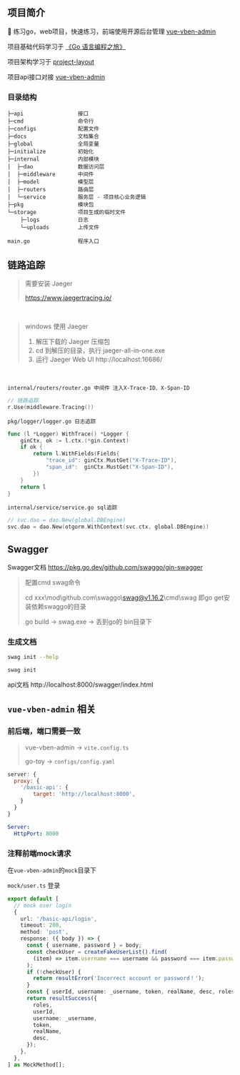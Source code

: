 ## 项目简介
:dart: 练习go，web项目，快速练习，前端使用开源后台管理 [vue-vben-admin](https://github.com/vbenjs/vue-vben-admin)

项目基础代码学习于 [《Go 语言编程之旅》](https://github.com/go-programming-tour-book/)

项目架构学习于 [project-layout](https://github.com/golang-standards/project-layout/blob/master/README_zh.md)

项目api接口对接 [vue-vben-admin](https://github.com/vbenjs/vue-vben-admin)

### 目录结构
```
├─api                 接口
├─cmd                 命令行
├─configs             配置文件
├─docs                文档集合
├─global              全局变量
├─initialize          初始化
├─internal            内部模块
│  ├─dao              数据访问层
│  ├─middleware       中间件
│  ├─model            模型层
│  ├─routers          路由层
│  └─service          服务层 - 项目核心业务逻辑
├─pkg                 模块包
└─storage             项目生成的临时文件
    ├─logs            日志
    └─uploads         上传文件

main.go               程序入口				
```

## 链路追踪

> 需要安装 Jaeger
>
> https://www.jaegertracing.io/

<br>

> windows 使用 Jaeger
>
>1. 解压下载的 Jaeger 压缩包
>2. cd 到解压的目录，执行 jaeger-all-in-one.exe
>3. 运行 Jaeger Web UI http://localhost:16686/

<br>

`internal/routers/router.go 中间件 注入X-Trace-ID、X-Span-ID`
```go
// 链路追踪
r.Use(middleware.Tracing())
```

`pkg/logger/logger.go 日志追踪`
```go
func (l *Logger) WithTrace() *Logger {
	ginCtx, ok := l.ctx.(*gin.Context)
	if ok {
		return l.WithFields(Fields{
			"trace_id": ginCtx.MustGet("X-Trace-ID"),
			"span_id":  ginCtx.MustGet("X-Span-ID"),
		})
	}
	return l
}
```

`internal/service/service.go sql追踪`
```go
// svc.dao = dao.New(global.DBEngine)
svc.dao = dao.New(otgorm.WithContext(svc.ctx, global.DBEngine))
```

## Swagger
Swagger文档 https://pkg.go.dev/github.com/swaggo/gin-swagger

> 配置cmd swag命令
>
> cd xxx\mod\github.com\swaggo\swag@v1.16.2\cmd\swag 即go get安装依赖swaggo的目录
>
> go build -> swag.exe -> 丢到go的 bin目录下

### 生成文档
```bash
swag init --help

swag init
```
api文档 http://localhost:8000/swagger/index.html


## `vue-vben-admin` 相关

### 前后端，端口需要一致
> vue-vben-admin -> `vite.config.ts`
>
> go-toy -> `configs/config.yaml`
>
```js
server: {
  proxy: {
    '/basic-api': {
        target: 'http://localhost:8000',
    }
  }
}
```
```yaml
Server:
  HttpPort: 8000
```

### 注释前端mock请求
在`vue-vben-admin`的`mock`目录下

`mock/user.ts` 登录
```ts
export default [
  // mock user login
  {
    url: '/basic-api/login',
    timeout: 200,
    method: 'post',
    response: ({ body }) => {
      const { username, password } = body;
      const checkUser = createFakeUserList().find(
        (item) => item.username === username && password === item.password,
      );
      if (!checkUser) {
        return resultError('Incorrect account or password！');
      }
      const { userId, username: _username, token, realName, desc, roles } = checkUser;
      return resultSuccess({
        roles,
        userId,
        username: _username,
        token,
        realName,
        desc,
      });
    },
  },
] as MockMethod[];
```